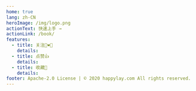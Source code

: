 ```yaml
---
home: true
lang: zh-CN
heroImage: /img/logo.png
actionText: 快速上手 →
actionLink: /book/
features:
  - title: 关注👩‍❤️‍👩
    details:
  - title: 点赞👍
    details:
  - title: 收藏🤚
    details:
footer: Apache-2.0 License | © 2020 happylay.com All rights reserved.
---
```


<!-- 第三方组件 -->

<Player></Player>

<!-- 自定义组件 -->
<!-- <music-player></music-player> -->
